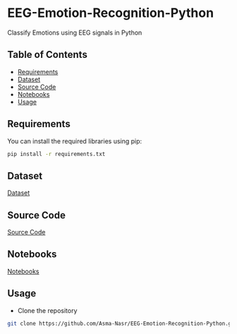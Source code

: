 # EEG-Emotion-Recognition-Python
Classify Emotions using EEG signals in Python

## Table of Contents

- [Requirements](#requirements)
- [Dataset](#Dataset)
- [Source Code](#Source-Code)
- [Notebooks](#Notebooks)
- [Usage](#usage)

## Requirements

You can install the required libraries using pip:

```bash
pip install -r requirements.txt
```
 
## Dataset
[Dataset](https://github.com/Asma-Nasr/EEG-Emotion-Recognition-Python/tree/main/Data)

## Source Code
[Source Code](https://github.com/Asma-Nasr/EEG-Emotion-Recognition-Python/tree/main/src)

## Notebooks
[Notebooks](https://github.com/Asma-Nasr/EEG-Emotion-Recognition-Python/tree/main/Notebooks)

## Usage
  
- Clone the repository
```bash
git clone https://github.com/Asma-Nasr/EEG-Emotion-Recognition-Python.git
```
